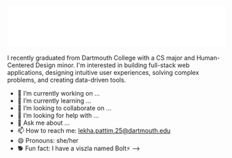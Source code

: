 <p align="center">
  <img src="github_banner.svg" alt="Lekha's GitHub Banner" width="800" />
</p>

I recently graduated from Dartmouth College with a CS major and Human-Centered Design minor. I'm interested in building full-stack web applications, designing intuitive user experiences, solving complex problems, and creating data-driven tools.

- 🔭 I’m currently working on ...
- 🌱 I’m currently learning ...
- 👯 I’m looking to collaborate on ...
- 🤔 I’m looking for help with ...
- 💬 Ask me about ...
- 📫 How to reach me: lekha.pattim.25@dartmouth.edu
- 😄 Pronouns: she/her
- 🐕 Fun fact: I have a viszla named Bolt⚡
-->

